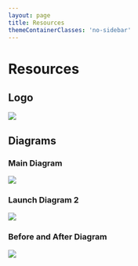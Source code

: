 ```yaml
---
layout: page
title: Resources
themeContainerClasses: 'no-sidebar'
---
```


# Resources

## Logo
![](/assets/images/resources/kuma-logo-1024x415@2x.jpg)

## Diagrams

### Main Diagram
![](/assets/images/resources/kuma-launch-main-diagram@2x.jpg)

### Launch Diagram 2
![](/assets/images/resources/kuma-launch-diagram-01@2x.jpg)

### Before and After Diagram
![](/assets/images/resources/kuma-launch-diagram-before-after@2x.jpg)
